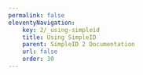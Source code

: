 ```yaml
---
permalink: false
eleventyNavigation:
    key: 2/_using-simpleid
    title: Using SimpleID
    parent: SimpleID 2 Documentation
    url: false
    order: 30
---
```


